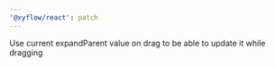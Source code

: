 ```yaml
---
'@xyflow/react': patch
---
```


Use current expandParent value on drag to be able to update it while dragging
